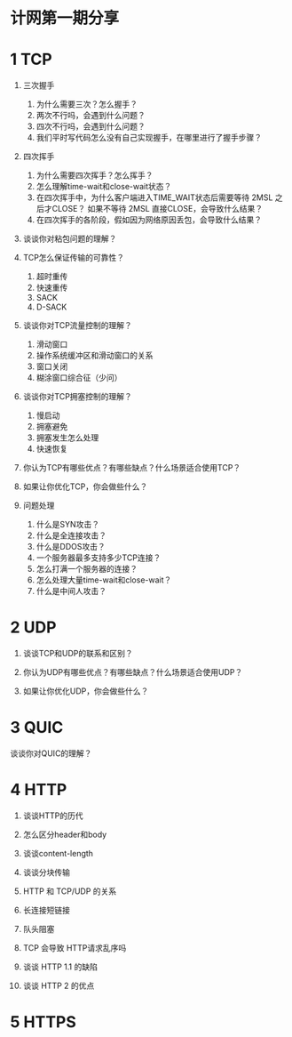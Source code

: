 # 计网第一期分享

# 1 TCP

1. 三次握手
    1. 为什么需要三次？怎么握手？
    2. 两次不行吗，会遇到什么问题？
    3. 四次不行吗，会遇到什么问题？
    4. 我们平时写代码怎么没有自己实现握手，在哪里进行了握手步骤？

2. 四次挥手
    1. 为什么需要四次挥手？怎么挥手？
    2. 怎么理解time-wait和close-wait状态？
    3. 在四次挥手中，为什么客户端进入TIME_WAIT状态后需要等待 2MSL 之后才CLOSE？ 如果不等待 2MSL 直接CLOSE，会导致什么结果？
    4. 在四次挥手的各阶段，假如因为网络原因丢包，会导致什么结果？

3. 谈谈你对粘包问题的理解？

4. TCP怎么保证传输的可靠性？
    1. 超时重传
    2. 快速重传
    3. SACK
    4. D-SACK

5. 谈谈你对TCP流量控制的理解？
    1. 滑动窗口
    2. 操作系统缓冲区和滑动窗口的关系
    3. 窗口关闭
    4. 糊涂窗口综合征（少问）

6. 谈谈你对TCP拥塞控制的理解？
    1. 慢启动
    2. 拥塞避免
    3. 拥塞发生怎么处理
    4. 快速恢复

7. 你认为TCP有哪些优点？有哪些缺点？什么场景适合使用TCP？

8. 如果让你优化TCP，你会做些什么？

9. 问题处理
    1. 什么是SYN攻击？
    2. 什么是全连接攻击？
    3. 什么是DDOS攻击？
    4. 一个服务器最多支持多少TCP连接？
    5. 怎么打满一个服务器的连接？
    6. 怎么处理大量time-wait和close-wait？
    7. 什么是中间人攻击？

# 2 UDP

1. 谈谈TCP和UDP的联系和区别？

2. 你认为UDP有哪些优点？有哪些缺点？什么场景适合使用UDP？

3. 如果让你优化UDP，你会做些什么？

# 3 QUIC

谈谈你对QUIC的理解？

# 4 HTTP

1. 谈谈HTTP的历代

2. 怎么区分header和body

3. 谈谈content-length

4. 谈谈分块传输

5. HTTP 和 TCP/UDP 的关系

6. 长连接短链接

7. 队头阻塞

8. TCP 会导致 HTTP请求乱序吗

9. 谈谈 HTTP 1.1 的缺陷

10. 谈谈 HTTP 2 的优点

# 5 HTTPS

